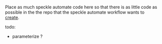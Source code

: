 Place as much speckle automate code here
so that there is as little code as possible
in the the repo that the speckle automate workflow wants to
[create](https://github.com/specklesystems/speckle_automate_python_example).

todo:
* parameterize ?